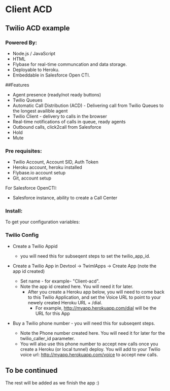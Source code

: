 Client ACD
==========

## Twilio ACD example

### Powered By:

- Node.js / JavaScript
- HTML
- Flybase for real-time communcation and data storage.
- Deployable to Heroku.
- Embeddable in Salesforce Open CTI.

##Features

- Agent presence (ready/not ready buttons)
- Twilio Queues
- Automatic Call Distribution (ACD) - Delivering call from Twilio Queues to the longest availible agent
- Twilio Client - delivery to calls in the browser
- Real-time notifications of calls in queue, ready agents
- Outbound calls, click2call from Salesforce
- Hold
- Mute

### Pre requisites:

- Twilio Account, Account SID, Auth Token
- Heroku account, heroku installed
- Flybase.io account setup
- Git, account setup

For Salesforce OpenCTI:
- Salesforce instance, ability to create a Call Center 

### Install:

To get your configuration variables:

### Twilio Config
- Create a Twilio Appid 
  - you will need this for subseqent steps to set the twilio_app_id.
- Create a Twilio App in Devtool -> TwimlApps -> Create App (note the app id created)
  - Set name - for example-  "Client-acd".    
  - Note the app id created here. You will need it for later.  
    - After you create a Heroku app below, you will need to come back to this Twilio Application, and set the Voice URL to point to your newely created Heroku URL + /dial.
      - For example, http://myapp.herokuapp.com/dial will be the URL for this App

- Buy a Twilio phone number - you will need this for subseqent steps.
  - Note the Phone number created here. You will need it for later for the twilio_caller_id parameter.
  - You will also use this phone number to accept new calls once you create a Heroku (or local tunnel) deploy. You will add to your Twilio voice url: http://myapp.herokuapp.com/voice to accept new calls.

## To be continued

The rest will be added as we finish the app :)
